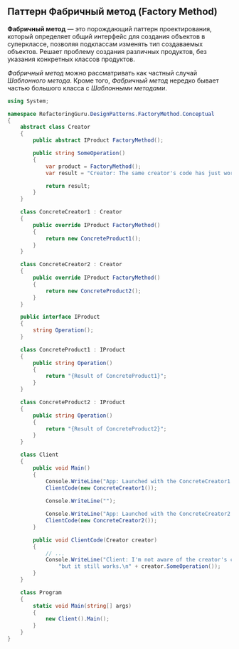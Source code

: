 ## Паттерн Фабричный метод (Factory Method)



**Фабричный метод** — это порождающий паттерн проектирования, который определяет общий интерфейс для создания объектов в суперклассе, позволяя подклассам изменять тип создаваемых объектов. Решает проблему создания различных продуктов, без указания конкретных классов продуктов.

*Фабричный метод* можно рассматривать как частный случай *Шаблонного метода*. Кроме того, *Фабричный метод* нередко бывает частью большого класса с *Шаблонными методами*.

```c#
using System;

namespace RefactoringGuru.DesignPatterns.FactoryMethod.Conceptual
{
    abstract class Creator
    {
        public abstract IProduct FactoryMethod();

        public string SomeOperation()
        {
            var product = FactoryMethod();
            var result = "Creator: The same creator's code has just worked with " + product.Operation();

            return result;
        }
    }

    class ConcreteCreator1 : Creator
    {
        public override IProduct FactoryMethod()
        {
            return new ConcreteProduct1();
        }
    }

    class ConcreteCreator2 : Creator
    {
        public override IProduct FactoryMethod()
        {
            return new ConcreteProduct2();
        }
    }

    public interface IProduct
    {
        string Operation();
    }

    class ConcreteProduct1 : IProduct
    {
        public string Operation()
        {
            return "{Result of ConcreteProduct1}";
        }
    }

    class ConcreteProduct2 : IProduct
    {
        public string Operation()
        {
            return "{Result of ConcreteProduct2}";
        }
    }

    class Client
    {
        public void Main()
        {
            Console.WriteLine("App: Launched with the ConcreteCreator1.");
            ClientCode(new ConcreteCreator1());
            
            Console.WriteLine("");

            Console.WriteLine("App: Launched with the ConcreteCreator2.");
            ClientCode(new ConcreteCreator2());
        }

        public void ClientCode(Creator creator)
        {
            // ...
            Console.WriteLine("Client: I'm not aware of the creator's class," +
                "but it still works.\n" + creator.SomeOperation());
        }
    }

    class Program
    {
        static void Main(string[] args)
        {
            new Client().Main();
        }
    }
}
```

